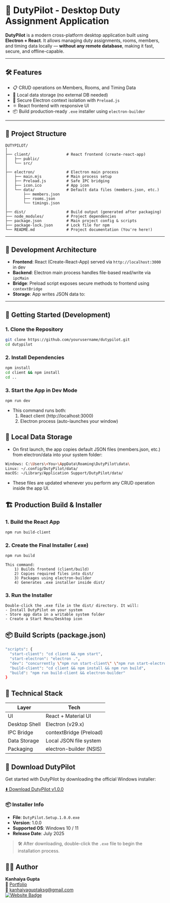 # 🚀 DutyPilot - Desktop Duty Assignment Application

**DutyPilot** is a modern cross-platform desktop application built using **Electron + React**. It allows managing duty assignments, rooms, members, and timing data locally — **without any remote database**, making it fast, secure, and offline-capable.

---

## 🛠 Features

- 📋 CRUD operations on Members, Rooms, and Timing Data
- 💾 Local data storage (no external DB needed)
- 🔐 Secure Electron context isolation with `Preload.js`
- ⚛️ React frontend with responsive UI
- 📦 Build production-ready `.exe` installer using `electron-builder`

---

## 📁 Project Structure

```
DUTYPILOT/
│
├── client/                # React frontend (create-react-app)
│   ├── public/
│   └── src/
│
├── electron/              # Electron main process
│   ├── main.mjs           # Main process setup
│   ├── Preload.js         # Safe IPC bridging
│   ├── icon.ico           # App icon
│   └── data/              # Default data files (members.json, etc.)
│       ├── members.json
│       ├── rooms.json
│       └── timings.json
│
├── dist/                  # Build output (generated after packaging)
├── node_modules/          # Project dependencies
├── package.json           # Main project config & scripts
├── package-lock.json      # Lock file for npm
└── README.md              # Project documentation (You're here!)
```

---

## 🔧 Development Architecture

- **Frontend**: React (Create-React-App) served via `http://localhost:3000` in dev
- **Backend**: Electron main process handles file-based read/write via `ipcMain`
- **Bridge**: Preload script exposes secure methods to frontend using `contextBridge`
- **Storage**: App writes JSON data to:


---

## 🚀 Getting Started (Development)

### 1. Clone the Repository
```bash
git clone https://github.com/yourusername/dutypilot.git
cd dutypilot
```

### 2. Install Dependencies
```bash
npm install
cd client && npm install
cd ..
```

### 3. Start the App in Dev Mode
```bash 
npm run dev
```
- This command runs both:
    1)  React client (http://localhost:3000)
    2) Electron process (auto-launches your window)

## 📁 Local Data Storage

- On first launch, the app copies default JSON files (members.json, etc.) from electron/data into your system folder:

``` bash
Windows: C:\Users\<You>\AppData\Roaming\DutyPilot\data\
Linux: ~/.config/DutyPilot/data/
macOS: ~/Library/Application Support/DutyPilot/data/
```

- These files are updated whenever you perform any CRUD operation inside the app UI.


## 🏗 Production Build & Installer

### 1. Build the React App
``` bash 
npm run build-client
```

### 2. Create the Final Installer (.exe)
``` bash
npm run build
```

    This command:
        1) Builds frontend (client/build)
        2) Copies required files into dist/
        3) Packages using electron-builder
        4) Generates .exe installer inside dist/
    
### 3. Run the Installer

    Double-click the .exe file in the dist/ directory. It will:  
    - Install DutyPilot on your system
    - Store app data in a writable system folder
    - Create a Start Menu/Desktop icon

## 📦 Build Scripts (package.json)

``` bash
"scripts": {
  "start-client": "cd client && npm start",
  "start-electron": "electron .",
  "dev": "concurrently \"npm run start-client\" \"npm run start-electron\"",
  "build-client": "cd client && npm install && npm run build",
  "build": "npm run build-client && electron-builder"
}
```

## 🧠 Technical Stack

| Layer         | Tech                    |
| ------------- | ----------------------- |
| UI            | React + Material UI     |
| Desktop Shell | Electron (v29.x)        |
| IPC Bridge    | contextBridge (Preload) |
| Data Storage  | Local JSON file system  |
| Packaging     | electron-builder (NSIS) |

## 🚀 Download DutyPilot

Get started with DutyPilot by downloading the official Windows installer:

[⬇️ Download DutyPilot v1.0.0](https://github.com/codekanhaiya/DutyPilot/releases/download/v1.0.0/dutyPilot_setup_1.0.0.exe) 

### 📦 Installer Info
- **File**: `DutyPilot.Setup.1.0.0.exe`
- **Version**: 1.0.0
- **Supported OS**: Windows 10 / 11
- **Release Date**: July 2025

> 🛠️ After downloading, double-click the `.exe` file to begin the installation process.


## 👨‍💻 Author

**Kanhaiya Gupta**  
🔗 [Portfolio](http://officialkanha.epizy.com/)  
📧 kanhaiyaguptaksg@gmail.com  
[![Website Badge](https://img.shields.io/badge/Visit-Website-blue)](http://officialkanha.epizy.com/)

